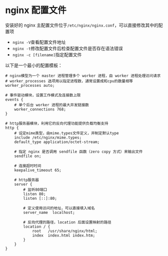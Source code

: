 # nginx 配置文件

安装好的 nginx 主配置文件位于`/etc/nginx/nginx.conf`，可以直接修改其中的配置项

- `nginx -V`查看配置文件地址
- `nginx -t`修改配置文件后检查配置文件是否存在语法错误
- `nginx -c [filename]`指定配置文件

以下是一个最小的配置模板：

```nginx
# nginx模型为一个 master 进程管理多个 worker 进程，由 worker 进程处理访问请求
# worker_processes 选项用以指定进程数，通常设置成和cpu的数量相等
worker_processes auto;

# 事件驱动模块，设置工作模式及连接数上限
events {
    # 单个后台 worker 进程的最大并发链接数
	worker_connections 768;
}

# http服务器模块，利用它的反向代理功能提供负载均衡支持
http {
    # 设定mime类型，由mime.types文件定义，并制定默认type
	include /etc/nginx/mime.types;
	default_type application/octet-stream;

    # 指定 nginx 是否调用 sendfile 函数（zero copy 方式）来输出文件
    sendfile on;

    # 连接超时时间
    keepalive_timeout 65;

    # http服务器
    server {
        # 监听80端口
        listen 80;
        listen [::]:80;

        # 定义使用访问的地址，可以直接填入域名
        server_name  localhost;

        # 反向代理的路径，location 后面设置映射的路径
        location / {
            root   /usr/share/nginx/html;
            index  index.html index.htm;
        }
    }
}
```
